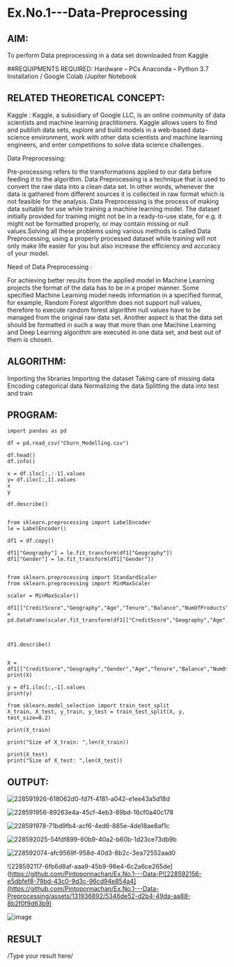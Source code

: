 # Ex.No.1---Data-Preprocessing
## AIM:

To perform Data preprocessing in a data set downloaded from Kaggle

##REQUIPMENTS REQUIRED:
Hardware – PCs
Anaconda – Python 3.7 Installation / Google Colab /Jupiter Notebook

## RELATED THEORETICAL CONCEPT:

Kaggle :
Kaggle, a subsidiary of Google LLC, is an online community of data scientists and machine learning practitioners. Kaggle allows users to find and publish data sets, explore and build models in a web-based data-science environment, work with other data scientists and machine learning engineers, and enter competitions to solve data science challenges.

Data Preprocessing:

Pre-processing refers to the transformations applied to our data before feeding it to the algorithm. Data Preprocessing is a technique that is used to convert the raw data into a clean data set. In other words, whenever the data is gathered from different sources it is collected in raw format which is not feasible for the analysis.
Data Preprocessing is the process of making data suitable for use while training a machine learning model. The dataset initially provided for training might not be in a ready-to-use state, for e.g. it might not be formatted properly, or may contain missing or null values.Solving all these problems using various methods is called Data Preprocessing, using a properly processed dataset while training will not only make life easier for you but also increase the efficiency and accuracy of your model.

Need of Data Preprocessing :

For achieving better results from the applied model in Machine Learning projects the format of the data has to be in a proper manner. Some specified Machine Learning model needs information in a specified format, for example, Random Forest algorithm does not support null values, therefore to execute random forest algorithm null values have to be managed from the original raw data set.
Another aspect is that the data set should be formatted in such a way that more than one Machine Learning and Deep Learning algorithm are executed in one data set, and best out of them is chosen.


## ALGORITHM:
Importing the libraries
Importing the dataset
Taking care of missing data
Encoding categorical data
Normalizing the data
Splitting the data into test and train

## PROGRAM:
```
import pandas as pd

df = pd.read_csv("Churn_Modelling.csv")

df.head()
df.info()

x = df.iloc[:,:-1].values
y= df.iloc[:,1].values
x
y

df.describe()


from sklearn.preprocessing import LabelEncoder
le = LabelEncoder()

df1 = df.copy()

df1["Geography"] = le.fit_transform(df1["Geography"])
df1["Gender"] = le.fit_transform(df1["Gender"])


from sklearn.preprocessing import StandardScaler
from sklearn.preprocessing import MinMaxScaler

scaler = MinMaxScaler()

df1[["CreditScore","Geography","Age","Tenure","Balance","NumOfProducts","EstimatedSalary"]] = pd.DataFrame(scaler.fit_transform(df1[["CreditScore","Geography","Age","Tenure","Balance","NumOfProducts","EstimatedSalary"]]))



df1.describe()


X = df1[["CreditScore","Geography","Gender","Age","Tenure","Balance","NumOfProducts","HasCrCard","IsActiveMember","EstimatedSalary"]].values
print(X)

y = df1.iloc[:,-1].values
print(y)

from sklearn.model_selection import train_test_split
X_train, X_test, y_train, y_test = train_test_split(X, y, test_size=0.2)

print(X_train)

print("Size of X_train: ",len(X_train))

print(X_test)
print("Size of X_test: ",len(X_test))
```
## OUTPUT:
![228591926-618062d0-fd7f-4181-a042-e1ee43a5d18d](https://github.com/Pintoponnachan/Ex.No.1---Data-Preprocessing/assets/131936892/121a68b1-669b-46f9-8218-5de69ca46ed8)

![228591956-89263e4a-45cf-4eb3-89bd-16cf0a40c178](https://github.com/Pintoponnachan/Ex.No.1---Data-Preprocessing/assets/131936892/d5a62e83-3804-43fa-bc32-fae8f9792feb)

![228591978-71bd9fb4-acf6-4ed6-885e-4de18ae8af1c](https://github.com/Pintoponnachan/Ex.No.1---Data-Preprocessing/assets/131936892/99b1c7ff-75a2-4130-a329-fa32e4ea5ee5)

![228592025-54fdf899-60b9-40a2-b60b-1d23ce73db9b](https://github.com/Pintoponnachan/Ex.No.1---Data-Preprocessing/assets/131936892/152df5e8-3e18-4712-b296-3c742c219a53)

![228592074-afc9569f-958d-40d3-8b2c-3ea72552aad0](https://github.com/Pintoponnachan/Ex.No.1---Data-Preprocessing/assets/131936892/f6e5f1ba-a002-46a3-a12d-742786c0ab4b)

![228592117-6fb6d8af-aaa9-45b9-96e4-6c2a6ce265de](https://github.com/Pintoponnachan/Ex.No.1---Data-P![228592156-e5dbfef8-79bd-43c0-9d3c-96cd94e854a4](https://github.com/Pintoponnachan/Ex.No.1---Data-Preprocessing/assets/131936892/5346de52-d2b4-49da-aa88-8b2f0f9d63b9)

![image](https://github.com/Pintoponnachan/Ex.No.1---Data-Preprocessing/assets/131936892/1245da62-53e8-47bf-b3ac-0d6625775744)


## RESULT
/Type your result here/
